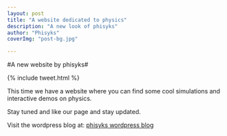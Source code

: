 ```yaml
---
layout: post
title: "A website dedicated to physics"
description: "A new look of phisyks"
author: "Phisyks"
coverImg: "post-bg.jpg"

---
```


#A new website by phisyks#

{% include tweet.html %}

This time we have a website where you can find some cool simulations and interactive demos on physics.

Stay tuned and like our page and stay updated.

Visit the wordpress blog at: [phisyks wordpress blog](https://www.phisyks.wordpress.com)

